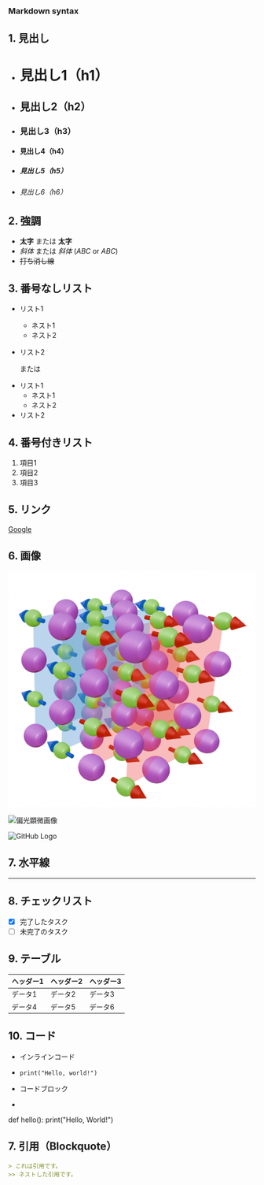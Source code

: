 ### Markdown syntax

## 1. 見出し
- # 見出し1（h1）
- ## 見出し2（h2）
- ### 見出し3（h3）
- #### 見出し4（h4）
- ##### 見出し5（h5）
- ###### 見出し6（h6）

## 2. 強調
- **太字** または __太字__
- *斜体* または _斜体_ (*ABC* or _ABC_)
- ~~打ち消し線~~

## 3. 番号なしリスト
- リスト1
  - ネスト1
  - ネスト2
- リスト2
  
  または
  
* リスト1
  * ネスト1
  * ネスト2
* リスト2

## 4. 番号付きリスト
1. 項目1
2. 項目2
3. 項目3

## 5. リンク
[Google](https://github.com/)

## 6. 画像
![代替テキスト](https://github.com/ko5656/Markdown-syntax/blob/main/picture/abdomain2.png)

<img src="images/sample.png" alt="偏光顕微画像" width="300">

![GitHub Logo](https://github.githubassets.com/images/modules/logos_page/GitHub-Mark.png)

## 7. 水平線
---

## 8. チェックリスト
- [x] 完了したタスク
- [ ] 未完了のタスク

## 9. テーブル
| ヘッダー1 | ヘッダー2 | ヘッダー3 |
|----------|----------|----------|
| データ1  | データ2  | データ3  |
| データ4  | データ5  | データ6  |

## 10. コード
- インラインコード
- `print("Hello, world!")`

- コードブロック
- ```python
def hello():
    print("Hello, World!")


## **7. 引用（Blockquote）**
```md
> これは引用です。
>> ネストした引用です。









